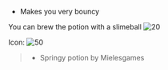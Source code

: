 - Makes you very bouncy

You can brew the potion with a slimeball ![20](https://i.imgur.com/Ecogyb1.png)

Icon:
![50](https://i.imgur.com/tPnPfND.png)

>- Springy potion by Mielesgames

